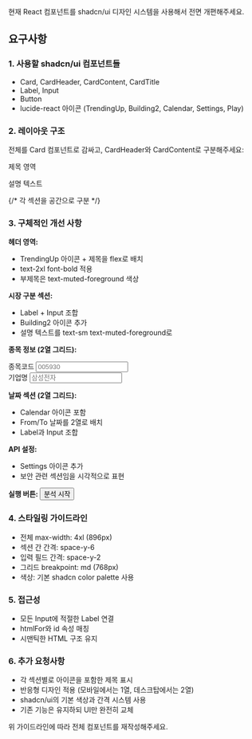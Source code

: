 현재 React 컴포넌트를 shadcn/ui 디자인 시스템을 사용해서 전면 개편해주세요.

## 요구사항

### 1. 사용할 shadcn/ui 컴포넌트들
- Card, CardHeader, CardContent, CardTitle
- Label, Input
- Button
- lucide-react 아이콘 (TrendingUp, Building2, Calendar, Settings, Play)

### 2. 레이아웃 구조
전체를 Card 컴포넌트로 감싸고, CardHeader와 CardContent로 구분해주세요:

<Card className="w-full max-w-4xl mx-auto">
  <CardHeader>
    <CardTitle>제목 영역</CardTitle>
    <p>설명 텍스트</p>
  </CardHeader>
  <CardContent className="space-y-6">
    {/* 각 섹션을 공간으로 구분 */}
  </CardContent>
</Card>

### 3. 구체적인 개선 사항

**헤더 영역:**
- TrendingUp 아이콘 + 제목을 flex로 배치
- text-2xl font-bold 적용
- 부제목은 text-muted-foreground 색상

**시장 구분 섹션:**
- Label + Input 조합
- Building2 아이콘 추가
- 설명 텍스트를 text-sm text-muted-foreground로

**종목 정보 (2열 그리드):**
<div className="grid grid-cols-1 md:grid-cols-2 gap-4">
  <div className="space-y-2">
    <Label htmlFor="stock-code">종목코드</Label>
    <Input id="stock-code" placeholder="005930" />
  </div>
  <div className="space-y-2">
    <Label htmlFor="company">기업명</Label>
    <Input id="company" placeholder="삼성전자" />
  </div>
</div>

**날짜 섹션 (2열 그리드):**
- Calendar 아이콘 포함
- From/To 날짜를 2열로 배치
- Label과 Input 조합

**API 설정:**
- Settings 아이콘 추가
- 보안 관련 섹션임을 시각적으로 표현

**실행 버튼:**
<Button className="w-full" size="lg">
  <Play className="mr-2 h-4 w-4" />
  분석 시작
</Button>

### 4. 스타일링 가이드라인
- 전체 max-width: 4xl (896px)
- 섹션 간 간격: space-y-6
- 입력 필드 간격: space-y-2
- 그리드 breakpoint: md (768px)
- 색상: 기본 shadcn color palette 사용

### 5. 접근성
- 모든 Input에 적절한 Label 연결
- htmlFor와 id 속성 매칭
- 시맨틱한 HTML 구조 유지

### 6. 추가 요청사항
- 각 섹션별로 아이콘을 포함한 제목 표시
- 반응형 디자인 적용 (모바일에서는 1열, 데스크탑에서는 2열)
- shadcn/ui의 기본 색상과 간격 시스템 사용
- 기존 기능은 유지하되 UI만 완전히 교체

위 가이드라인에 따라 전체 컴포넌트를 재작성해주세요.